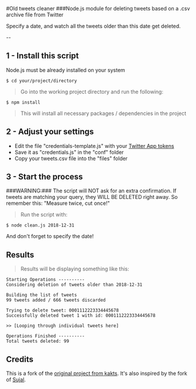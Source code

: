 #Old tweets cleaner
###Node.js module for deleting tweets based on a .csv archive file from Twitter

Specify a date, and watch all the tweets older than this date get deleted. 

--

**1 - Install this script** 
--
Node.js must be already installed on your system

```
$ cd your/project/directory
```
> Go into the working project directory and run the following:


```
$ npm install
```
> This will install all necessary packages / dependencies in the project


**2 - Adjust your settings**
--

* Edit the file "credentials-template.js" with your [Twitter App tokens](https://developer.twitter.com/en/apps)
* Save it as "credentials.js" in the "conf" folder
* Copy your tweets.csv file into the "files" folder


**3 - Start the process**
--

###WARNING:###
The script will NOT ask for an extra confirmation.
If tweets are matching your query, they WILL BE DELETED right away. So remember this: "Measure twice, cut once!"

> Run the script with:

```
$ node clean.js 2018-12-31
```
And don't forget to specify the date!


**Results**
--

> Results will be displaying something like this:

```
Starting Operations ----------
Considering deletion of tweets older than 2018-12-31

Building the list of tweets
99 tweets added / 666 tweets discarded

Trying to delete tweet: 0001112223334445678
Successfully deleted tweet 1 with id: 0001112223334445678

>> [Looping through individual tweets here]

Operations Finished ----------
Total tweets deleted: 99

```



## Credits

This is a fork of the [original project from kakts](https://github.com/kakts/tweet-cleaner). It's also inspired by the fork of [Sujal](https://github.com/sujal/tweet-cleaner).